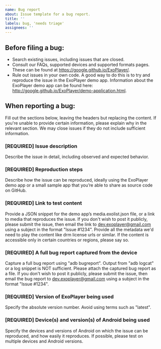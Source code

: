 ```yaml
---
name: Bug report
about: Issue template for a bug report.
title: ''
labels: bug, 'needs triage'
assignees: ''
---
```


Before filing a bug:
-----------------------
- Search existing issues, including issues that are closed.
- Consult our FAQs, supported devices and supported formats pages. These can be
  found at https://google.github.io/ExoPlayer/.
- Rule out issues in your own code. A good way to do this is to try and
  reproduce the issue in the ExoPlayer demo app. Information about the ExoPlayer
  demo app can be found here:
  http://google.github.io/ExoPlayer/demo-application.html.

When reporting a bug:
-----------------------
Fill out the sections below, leaving the headers but replacing the content. If
you're unable to provide certain information, please explain why in the relevant
section. We may close issues if they do not include sufficient information.

### [REQUIRED] Issue description
Describe the issue in detail, including observed and expected behavior.

### [REQUIRED] Reproduction steps
Describe how the issue can be reproduced, ideally using the ExoPlayer demo app
or a small sample app that you’re able to share as source code on GitHub.

### [REQUIRED] Link to test content
Provide a JSON snippet for the demo app’s media.exolist.json file, or a link to
media that reproduces the issue. If you don't wish to post it publicly, please
submit the issue, then email the link to dev.exoplayer@gmail.com using a subject
in the format "Issue #1234". Provide all the metadata we'd need to play the
content like drm license urls or similar. If the content is accessible only in
certain countries or regions, please say so.

### [REQUIRED] A full bug report captured from the device
Capture a full bug report using "adb bugreport". Output from "adb logcat" or a
log snippet is NOT sufficient. Please attach the captured bug report as a file.
If you don't wish to post it publicly, please submit the issue, then email the
bug report to dev.exoplayer@gmail.com using a subject in the format
"Issue #1234".

### [REQUIRED] Version of ExoPlayer being used
Specify the absolute version number. Avoid using terms such as "latest".

### [REQUIRED] Device(s) and version(s) of Android being used
Specify the devices and versions of Android on which the issue can be
reproduced, and how easily it reproduces. If possible, please test on multiple
devices and Android versions.

